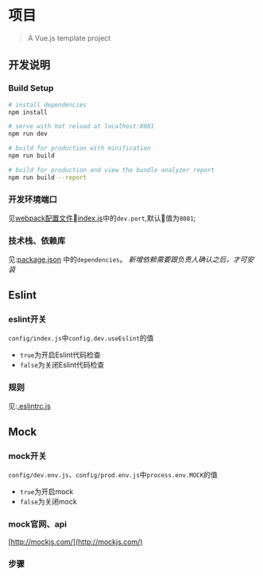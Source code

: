 # 项目

> A Vue.js template project

## 开发说明

### Build Setup

``` bash
# install dependencies
npm install

# serve with hot reload at localhost:8081
npm run dev

# build for production with minification
npm run build

# build for production and view the bundle analyzer report
npm run build --report
```

### 开发环境端口

见[webpack配置文件index.js](./config/index.js)中的`dev.port`,默认值为`8081`;

### 技术栈、依赖库

见:[package.json](./package.json) 中的`dependencies`。
_新增依赖需要跟负责人确认之后，才可安装_

## Eslint

### eslint开关

`config/index.js`中`config.dev.useEslint`的值

- `true`为开启Eslint代码检查
- `false`为关闭Eslint代码检查

### 规则

见:[.eslintrc.js](./.eslintrc.js)

## Mock

### mock开关

`config/dev.env.js`、`config/prod.env.js`中`process.env.MOCK`的值

- `true`为开启mock
- `false`为关闭mock

### mock官网、api

[http://mockjs.com/](http://mockjs.com/)

### 步骤
